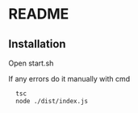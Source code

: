 # README


## Installation
Open start.sh

If any errors do it manually with cmd
```bash
  tsc
  node ./dist/index.js
```
    